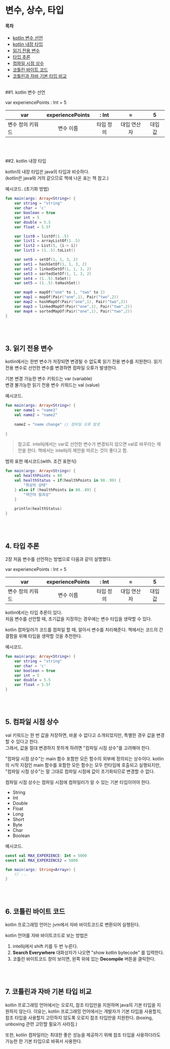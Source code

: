 # 변수, 상수, 타입

#### 목차
- [kotlin 변수 선언](#kotlin-변수-선언)
- [kotlin 내장 타입](#kotlin-내장-타입)
- [읽기 전용 변수](#읽기-전용-변수)
- [타입 추론](#타입-추론)
- [컴파일 시점 상수](#컴파일-시점-상수)
- [코틀린 바이트 코드](#코틀린-바이트-코드)
- [코틀린과 자바 기본 타입 비교](#코틀린과-자바-기본-타입-비교)
<br><br>


##1. kotlin 변수 선언

var experiencePoints : Int = 5


| var | experiencePoints | : Int | = | 5 |
|---|:---:|:---:|:---:|:---:|  
| 변수 정의 키워드 | 변수 이름 | 타입 정의 | 대입 연산자 | 대입 값 |

<br><br>


##2. kotlin 내장 타입

kotlin의 내장 타입은 java의 타입과 비슷하다.  
(kotlin은 java와 거의 같으므로 책에 나온 표는 책 참고.)


예시코드. (초기화 방법)
```kotlin
fun main(args: Array<String>) {
    var string = "string"
    var char = 'c'
    var boolean = true
    var int = 5
    var double = 5.5
    var float = 5.5f

    var list0 = listOf(1..5)
    var list1 = arrayListOf(1..5)
    var list2 = List(5, {i-> i})
    var list3 = (1..5).toList()

    var set0 = setOf(1, 1, 3, 2)
    var set1 = hashSetOf(1, 1, 3, 2)
    var set2 = linkedSetOf(1, 1, 3, 2)
    var set3 = sortedSetOf(1, 1, 3, 2)
    var set4 = (1..5).toSet()
    var set5 = (1..5).toHashSet()

    var map0 = mapOf("one" to 1, "two" to 2)
    var map1 = mapOf(Pair("one",1), Pair("two",2))
    var map2 = hashMapOf(Pair("one",1), Pair("two",2))
    var map3 = linkedMapOf(Pair("one",1), Pair("two",2))
    var map4 = sortedMapOf(Pair("one",1), Pair("two",2))
}
```
<br><br>

## 3. 읽기 전용 변수

kotlin에서는 한번 변수가 저장되면 변경될 수 없도록 읽기 전용 변수를 지원한다.
읽기 전용 변수로 선언한 변수를 변경하면 컴파일 오류가 발생한다.

기본 변경 가능한 변수 키워드는 var (variable)  
변경 불가능한 읽기 전용 변수 키워드는 val (value)

예시코드.
```kotlin
fun main(args: Array<String>) {
    var name1 = "name1"
    val name2 = "name2"
    
    name2 = "name change" // 컴파일 오류 발생
     
}
```

> 참고로. intellij에서는 var로 선언한 변수가 변경되지 않으면 val로 바꾸라는 제안을 한다.
> 책에서는 intellij의 제안을 따르는 것이 좋다고 함.

범위 표현 예시코드(with. 조건 표현식)
```kotlin
fun main(args: Array<String>) {
    val healthPoints = 80
    val healthStatus = if(healthPoints in 90..99) {
        "최상의 상태"
    } else if (healthPoints in 80..89) {
        "약간의 찰과상"
    }
     
    println(healthStatus)
}
```
<br><br>

## 4. 타입 추론

2장 처음 변수를 선언하는 방법으로 다음과 같이 설명했다.

var experiencePoints : Int = 5


| var | experiencePoints | : Int | = | 5 |
|---|:---:|:---:|:---:|:---:|  
| 변수 정의 키워드 | 변수 이름 | 타입 정의 | 대입 연산자 | 대입 값 |


kotlin에서는 타입 추론이 있다.  
처음 변수를 선언할 때, 초기값을 지정하는 경우에는 변수 타입을 생략할 수 있다.

kotlin 컴파일러가 코드를 컴파일 할 때, 알아서 변수를 처리해준다.
책에서는 코드의 간결함을 위해 타입을 생략할 것을 추천한다.

예시코드.
```kotlin
fun main(args: Array<String>) {
    var string = "string"
    var char = 'c'
    var boolean = true
    var int = 5
    var double = 5.5
    var float = 5.5f
}
```

<br><br>


## 5. 컴파일 시점 상수
val 키워드는 한 번 값을 저장하면, 바꿀 수 없다고 소개되었지만, 특별한 경우 값을 변경할 수 있다고 한다.  
그래서, 값을 절대 변경하지 못하게 하려면 "컴파일 시점 상수"를 고려해야 한다.

"컴파일 시점 상수"는 main 함수 포함한 모든 함수의 외부에 정의되는 상수이다.
kotlin 의 시작 지점인 main 함수를 포함한 모든 함수는 모두 런타임에 호출되고 실행되지만,
"컴파일 시점 상수"는 말 그대로 컴파일 시점에 값이 초기화되므로 변경할 수 없다. 

컴파일 시점 상수는 컴파일 시점에 컴파일러가 알 수 있는 기본 타입이어야 한다.

- String
- Int
- Double
- Float
- Long
- Short
- Byte
- Char
- Boolean
 
예시코드.
```kotlin
const val MAX_EXPERIENCE: Int = 5000
const val MAX_EXPERIENCE2 = 5000

fun main(args: String<Array>) {
    // ...
}
```

<br><br>


## 6. 코틀린 바이트 코드
kotlin 프로그래밍 언어는 jvm에서 자바 바이트코드로 변환되어 실행된다.

kotlin 언어를 자바 바이트코드로 보는 방법은 
1. intellij에서 shift 키를 두 번 누른다.
2. **Search Everywhere** 대화상자가 나오면 "show kotlin bytecode" 를 입력한다.
3. 코틀린 바이트코드 창이 보이면, 왼쪽 위에 있는 **Decompile** 버튼을 클릭한다.

<br><br>


## 7. 코틀린과 자바 기본 타입 비교

kotlin 프로그래밍 언어에서는 오로지, 참조 타입만을 지원하며 java의 기본 타입을 지원하지 않는다.
이유는, kotlin 프로그래밍 언어에서는 개발자가 기본 타입을 사용할지, 참조 타입을 사용할지 고민하지 않도록
오로지 참조 타입만을 지원한다. (boxing, unboxing 관련 고민할 필요가 사라짐.)

또한, kotlin 컴파일러는 최대한 좋은 성능을 제공하기 위해 참조 타입을 사용하더라도 가능한 한 기본 타입으로 바꿔서 사용한다.  
 